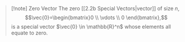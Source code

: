 > [!note] Zero Vector
> The zero [[2.2b Special Vectors|vector]] of size $n$,
> $$\vec{0}=\begin{bmatrix}0 \\ \vdots \\ 0 \end{bmatrix},$$
> is a special vector $\vec{0} \in \mathbb{R}^n$ whose elements all equate to zero.

